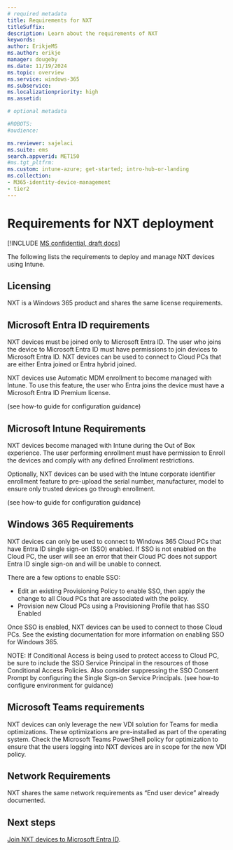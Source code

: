 ```yaml
---
# required metadata
title: Requirements for NXT
titleSuffix:
description: Learn about the requirements of NXT
keywords:
author: ErikjeMS 
ms.author: erikje
manager: dougeby
ms.date: 11/19/2024
ms.topic: overview
ms.service: windows-365
ms.subservice:
ms.localizationpriority: high
ms.assetid: 

# optional metadata

#ROBOTS:
#audience:

ms.reviewer: sajelaci
ms.suite: ems
search.appverid: MET150
#ms.tgt_pltfrm:
ms.custom: intune-azure; get-started; intro-hub-or-landing
ms.collection:
- M365-identity-device-management
- tier2
---
```


# Requirements for NXT deployment

[!INCLUDE [MS confidential, draft docs](../includes/draft-doc.md)]

The following lists the requirements to deploy and manage NXT devices using Intune.



## Licensing

NXT is a Windows 365 product and shares the same license requirements.

## Microsoft Entra ID requirements

NXT devices must be joined only to Microsoft Entra ID. The user who joins the device to Microsoft Entra ID must have permissions to join devices to Microsoft Entra ID. NXT devices can be used to connect to Cloud PCs that are either Entra joined or Entra hybrid joined.

NXT devices use Automatic MDM enrollment to become managed with Intune. To use this feature, the user who Entra joins the device must have a Microsoft Entra ID Premium license.

(see how-to guide for configuration guidance)

## Microsoft Intune Requirements

 NXT devices become managed with Intune during the Out of Box experience. The user performing enrollment must have permission to Enroll the devices and comply with any defined Enrollment restrictions.

Optionally,  NXT devices can be used with the Intune corporate identifier enrollment feature to pre-upload the serial number, manufacturer, model to ensure only trusted devices go through enrollment.

(see how-to guide for configuration guidance)

## Windows 365 Requirements

 NXT devices can only be used to connect to Windows 365 Cloud PCs that have Entra ID single sign-on (SSO) enabled. If SSO is not enabled on the Cloud PC, the user will see an error that their Cloud PC does not support Entra ID single sign-on and will be unable to connect.

There are a few options to enable SSO:

- Edit an existing Provisioning Policy to enable SSO, then apply the change to all Cloud PCs that are associated with the policy.
- Provision new Cloud PCs using a Provisioning Profile that has SSO Enabled

Once SSO is enabled,  NXT devices can be used to connect to those Cloud PCs. See the existing documentation for more information on enabling SSO for Windows 365.

NOTE: If Conditional Access is being used to protect access to Cloud PC, be sure to include the SSO Service Principal in the resources of those Conditional Access Policies. Also consider suppressing the SSO Consent Prompt by configuring the Single Sign-on Service Principals. (see how-to configure environment for guidance)

## Microsoft Teams requirements

 NXT devices can only leverage the new VDI solution for Teams for media optimizations. These optimizations are pre-installed as part of the operating system. Check the Microsoft Teams PowerShell policy for optimization to ensure that the users logging into  NXT devices are in scope for the new VDI policy.

## Network Requirements

 NXT shares the same network requirements as “End user device” already documented.

<!-- ########################## -->
## Next steps

[Join NXT devices to Microsoft Entra ID](join-microsoft-entra.md).